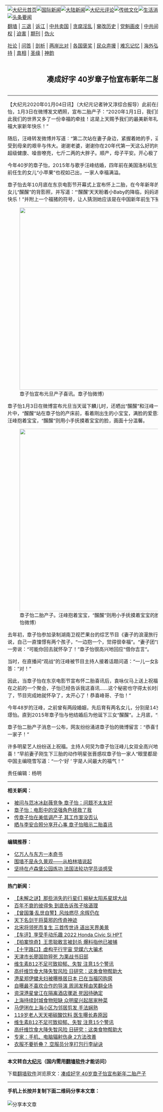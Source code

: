 <a name="1" id="1" target="_blank"></a><span id="1"></span>
<table align=center border="0"><tr><td colspan="2" VALIGN=TOP><a href="https://github.com/wlvhkt3561/djy/blob/master/gb/nf1351518.md#1"><img src="https://raw.githubusercontent.com/wlvhkt3561/www/master/t/djy/1.jpg" title="大纪元首页" alt="大纪元首页"></a><a href="https://github.com/wlvhkt3561/djy/blob/master/gb/n24hr.md#1"><img src="https://raw.githubusercontent.com/wlvhkt3561/www/master/t/djy/3.jpg" title="国际新闻" alt="国际新闻"></a><a href="https://github.com/wlvhkt3561/djy/blob/master/gb/nsc413.md#1"><img src="https://raw.githubusercontent.com/wlvhkt3561/www/master/t/djy/4.jpg" title="大陆新闻" alt="大陆新闻"></a><a href="https://github.com/wlvhkt3561/djy/blob/master/gb/news392.md#1"><img src="https://raw.githubusercontent.com/wlvhkt3561/www/master/t/djy/5.jpg" title="大纪元评论" alt="大纪元评论"></a><a href="https://github.com/wlvhkt3561/djy/blob/master/gb/news2007.md#1"><img src="https://raw.githubusercontent.com/wlvhkt3561/www/master/t/djy/6.jpg" title="传统文化" alt="传统文化"></a><a href="https://github.com/wlvhkt3561/djy/blob/master/gb/news2008.md#1"><img src="https://raw.githubusercontent.com/wlvhkt3561/www/master/t/djy/7.jpg" title="生活消费" alt="生活消费"></a><a href="https://github.com/wlvhkt3561/djy/blob/master/gb/ncyule.md#1"><img src="https://raw.githubusercontent.com/wlvhkt3561/www/master/t/djy/8.jpg" title="娱乐休闲" alt="娱乐休闲"></a><a href="https://github.com/wlvhkt3561/djy/blob/master/gb/nsc1002.md#1"><img src="https://raw.githubusercontent.com/wlvhkt3561/www/master/t/djy/9.jpg" title="健康" alt="健康"></a><a href="https://github.com/wlvhkt3561/djy/blob/master/gb/nf6092.md#1"><img src="https://raw.githubusercontent.com/wlvhkt3561/www/master/t/djy/10a.jpg" title="独家" alt="独家"></a><a href="https://github.com/wlvhkt3561/djy/blob/master/gb/nf4514.md#1"><img src="https://raw.githubusercontent.com/wlvhkt3561/www/master/t/djy/12a.jpg" title="头条要闻" alt="头条要闻"></a></td></tr>
<tr><td colspan="2" VALIGN=TOP><a target="_blank" href="https://github.com/wlvhkt3561/www/blob/master/README.md?zsrh#1">翻墙</a> | <a target="_blank" href="https://github.com/wlvhkt3561/djy/blob/master/gb/nf5657.md#1">三退</a> | <a target="_blank" href="https://github.com/wlvhkt3561/djy/blob/master/gb/nf6124.md#1">诉江</a> | <a target="_blank" href="https://github.com/wlvhkt3561/djy/blob/master/gb/nf1176117.md#1">中共卖国</a> | <a target="_blank" href="https://github.com/wlvhkt3561/djy/blob/master/gb/nf5773.md#1">贪腐淫乱</a> | <a target="_blank" href="https://github.com/wlvhkt3561/djy/blob/master/gb/nf1176115.md#1">窜改历史</a> | <a target="_blank" href="https://github.com/wlvhkt3561/djy/blob/master/gb/nf1176107.md#1">党魁画皮</a> | <a target="_blank" href="https://github.com/wlvhkt3561/djy/blob/master/gb/nf1320400.md#1">中共间谍</a> | <a target="_blank" href="https://github.com/wlvhkt3561/djy/blob/master/gb/nf1176114.md#1">破坏传统</a> | <a target="_blank" href="https://github.com/wlvhkt3561/ntdtv/blob/master/gb/prog447_1.md#1">恶贯满盈</a> | <a target="_blank" href="https://github.com/wlvhkt3561/djy/blob/master/gb/ncid278.md#1">人权</a> | <a target="_blank" href="https://github.com/wlvhkt3561/djy/blob/master/gb/nf1176111.md#1">迫害</a> | <a target="_blank" href="https://gitlab.com/szzdlab/mh-qikan/blob/master/README.md#1">期刊</a> | <a target="_blank" href="https://github.com/wlvhkt3561/djy/blob/master/gb/nf5562.md#1">伪火</a></p><p><a target="_blank" href="https://github.com/wlvhkt3561/djy/blob/master/gb/9p.md#1">社论</a> | <a target="_blank" href="https://github.com/wlvhkt3561/djy/blob/master/gb/nf4378.md#1">问答</a> | <a target="_blank" href="https://github.com/wlvhkt3561/djy/blob/master/gb/nf5792.md#1">剖析</a> | <a target="_blank" href="https://github.com/wlvhkt3561/djy/blob/master/gb/nf5735.md#1">两岸比对</a> | <a target="_blank" href="https://github.com/wlvhkt3561/djy/blob/master/gb/nf6119.md#1">各国褒奖</a> | <a target="_blank" href="https://github.com/wlvhkt3561/djy/blob/master/gb/nf6120.md#1">民众声援</a> | <a target="_blank" href="https://github.com/wlvhkt3561/djy/blob/master/gb/nf1188594.md#1">难忘记忆</a> | <a target="_blank" href="https://github.com/wlvhkt3561/djy/blob/master/gb/nf3180.md#1">海外弘传</a> | <a target="_blank" href="https://github.com/wlvhkt3561/djy/blob/master/gb/nf5410.md#1">万人上访</a> | <a target="_blank" href="https://github.com/wlvhkt3561/www/blob/master/README.md?zsrh#1">平台首页</a> | <a target="_blank" href="https://github.com/wlvhkt3561/djy/blob/master/gb/nf4386.md#1">支持</a> | <a target="_blank" href="https://github.com/wlvhkt3561/djy/blob/master/gb/nf4389.md#1">真相</a> | <a target="_blank" href="https://github.com/wlvhkt3561/djy/blob/master/gb/nf5790.md#1">圣缘</a> | <a target="_blank" href="https://github.com/wlvhkt3561/djy/blob/master/gb/nf4786.md#1">神韵</a></td></tr>
<tr><td VALIGN=TOP width="626"><h2 align=center>凑成好字 40岁章子怡宣布新年二胎产子</h2>

<h6></h6>
<hr>
	<p>【大纪元2020年01月04日讯】（大纪元记者钟又淳综合报导）此前在美国待产的大陆女星<ahref="https://github.com/wlvhkt3561/djy/blob/master/gb/tag/%E7%AB%A0%E5%AD%90%E6%80%A1.md#1">章子怡</a>，1月3日在微博发文晒照，宣布<ahref="https://github.com/wlvhkt3561/djy/blob/master/gb/tag/%E4%BA%8C%E8%83%8E%E4%BA%A7%E5%AD%90.md#1">二胎产子</a>：“2020年1月1日，我们的生命中多了一个他，从此我们的世界又多了一份幸福的牵挂！这是上天赐予我们的最美新年礼物，感恩！新年真好！祝福大家新年快乐！”</p>
<p>随后，<ahref="https://github.com/wlvhkt3561/djy/blob/master/gb/tag/%E6%B1%AA%E5%B3%B0.md#1">汪峰</a>转发微博并写道︰“第二次站在妻子身边，紧握着她的手，迎接宝宝的降临。再一次感受到母亲的艰辛与伟大。谢谢老婆，谢谢你在20年代第一天这么好的时刻带给我带给这个家一个超级健康、噪音嘹亮，七斤二两的大胖子。顺产，母子平安。开心极了，祝大家新年快乐！”</p>
<p>今年40岁的<ahref="https://github.com/wlvhkt3561/djy/blob/master/gb/tag/%E7%AB%A0%E5%AD%90%E6%80%A1.md#1">章子怡</a>，2015年与歌手<ahref="https://github.com/wlvhkt3561/djy/blob/master/gb/tag/%E6%B1%AA%E5%B3%B0.md#1">汪峰</a>结婚，四年前在美国洛杉矶生下女儿“<ahref="https://github.com/wlvhkt3561/djy/blob/master/gb/tag/%E9%86%92%E9%86%92.md#1">醒醒</a>”，对汪峰与前任生的女儿“小苹果”也视如己出，一家人幸福满溢。</p>
<p>章子怡去年10月底在东京电影节开幕式上宣布怀上二胎，在今年新年的第一天，她曾在微博晒出女儿“<ahref="https://github.com/wlvhkt3561/djy/blob/master/gb/tag/%E9%86%92%E9%86%92.md#1">醒醒</a>”的背影照，并写道：“‘醒醒’天天盼着小Baby的降临，妈妈进入倒计时阶段了！快了，快乐！”并附上一个福猪的符号，让人猜测她应该是在中国新年前生下猪宝宝。</p>
<figure id="attachment_11766166" aria-describedby="caption-attachment-11766166" style="width: 600px" class="wp-caption aligncenter"><ahref=" https://i.epochtimes.com/assets/uploads/2020/01/zhang-ziyi-01-600x464.jpg" target="_blank" rel="noreferrer noopener"> <img class="size-large wp-image-11766166" src="https://i.epochtimes.com/assets/uploads/2020/01/zhang-ziyi-01-600x464.jpg" alt="" width="600" b="464" /></a><figcaption id="caption-attachment-11766166" class="wp-caption-text">章子怡宣布元旦产子喜讯。<ahref="https://www.weibo.com/u/1914100420" target="_blank" rel="noopener noreferrer">章子怡微博</a>）</figcaption></figure>
<p>章子怡1月3日在微博宣布元旦当天诞下麟儿时，还晒出“醒醒”和汪峰一起逗着小宝宝的照片。照片中，“醒醒”站在章子怡的产床前，看着刚出生的小宝宝，满脸的爱意和宠溺；另一张照片中，汪峰抱着宝宝，“醒醒”则用小手抚摸着宝宝的脸，画面十分温馨。</p>
<figure id="attachment_11766169" aria-describedby="caption-attachment-11766169" style="width: 600px" class="wp-caption aligncenter"><ahref=" https://i.epochtimes.com/assets/uploads/2020/01/zhang-ziyi-02-600x338.jpg" target="_blank" rel="noreferrer noopener"> <img class="wp-image-11766169 size-large" src="https://i.epochtimes.com/assets/uploads/2020/01/zhang-ziyi-02-600x338.jpg" alt="" width="600" b="338" /></a><figcaption id="caption-attachment-11766169" class="wp-caption-text">章子怡<ahref="https://github.com/wlvhkt3561/djy/blob/master/gb/tag/%E4%BA%8C%E8%83%8E%E4%BA%A7%E5%AD%90.md#1">二胎产子</a>。汪峰抱着宝宝，“醒醒”则用小手抚摸着宝宝的脸，画面温馨。<ahref="https://www.weibo.com/u/1914100420" target="_blank" rel="noopener noreferrer">章子怡微博</a>）</figcaption></figure>
<p>去年初，章子怡参加录制湖南卫视芒果台的综艺节目《妻子的浪漫旅行》。她在节目中表达愿景说，自己一直憧憬有两个孩子，“一边抱一个，觉得很幸福”。“妻子团”的香港艺人袁咏仪当时在一旁说：“可能你回去就怀孕了！”章子怡很高兴地回应“借你吉言”。</p>
<p>当时，在直播间“观战”的汪峰被节目主持人接着话题问道：“一儿一女就齐全了？”汪峰回答：“对！”</p>
<p>因此，当章子怡在东京电影节宣布怀二胎喜讯后，袁咏仪马上送上祝福：“终于能大声地恭喜了，在之前的一个聚会，子怡已经告诉我这喜讯……这个秘密也守得太长时间了，是的，被我说中了，节目完成她就怀孕了，太开心了！恭喜峰哥、子怡！”</p>
<p>今年48岁的汪峰，之前曾有两段婚姻，先后育有两名女儿，分别是14岁大女汪曼熙及7岁次女汪璟怡。直到2015年章子怡与他结婚后为他诞下三女“醒醒”。上月底，“醒醒”才度过四岁生日。</p>
<p>章子怡二胎产子消息一公布，网友纷纷涌进章子怡的微博留言：“恭喜‘醒醒’当姐姐啦！”“幸福的一家子！”</p>
<p>许多明星艺人纷纷送上祝福。主持人何炅为章子怡汪峰儿女双全高兴地写道：“真‘好’，恭喜恭喜！”早前妻子刚生下三胎的动作明星张晋感叹章子怡一家人“眼里都是幸福，真好”。前《ELLE》中国主编晓雪写道：“一个‘好 ’ 字是人间最大的福气！”</p>
<p>责任编辑：杨明</p>
	
<hr>


<strong>相关新闻：</strong>
<li><a href="https://github.com/wlvhkt3561/djy/blob/master/gb/19/5/23/n11275725.md#1">被问与范冰冰赵薇竞争 章子怡：问题不太友好</a></li>
<li><a href="https://github.com/wlvhkt3561/djy/blob/master/gb/19/5/26/n11281065.md#1">章子怡：电影中的坚强角色拯救了我</a></li>
<li><a href="https://github.com/wlvhkt3561/djy/blob/master/gb/19/9/15/n11523450.md#1">传章子怡在美低调产子 其工作室没否认</a></li>
<li><a href="https://github.com/wlvhkt3561/djy/blob/master/gb/19/10/11/n11583159.md#1">晒与李安合照分享开心事 章子怡暗示二胎喜讯</a></li>
<hr>


<strong>编辑推荐：</strong>
<li><a href="https://github.com/upjkzu3674/djy/blob/master/gb/17/5/26/n9191512.md?dfh#1" target="_blank">亿万人与东方一本奇书</a></li><li><a href="https://github.com/tsiac2612/djy/blob/master/gb/17/11/15/n9842766.md#1" target="_blank">围墙不是永久景观——从柏林墙说起</a></li><li><a href="https://github.com/tsiac2612/djy/blob/master/gb/17/9/12/n9623089.md#1" target="_blank">坚持在卢森堡公园炼功 法国法轮功学员谈感受</a></li>
<hr>

<strong>热门新闻：</strong>
<li><a href="https://github.com/wlvhkt3561/djy/blob/master/gb/22/4/24/n13719569.md#1">【未解之谜】那些消失的行星们 揭秘太阳系星球大战</a></li>
<li><a href="https://github.com/wlvhkt3561/djy/blob/master/gb/22/4/26/n13721269.md#1">百年不衰的彼得兔 到底告诉孩子啥道理</a></li>
<li><a href="https://github.com/wlvhkt3561/djy/blob/master/gb/22/4/18/n13714761.md#1">【曾国藩·乱世自警】风烛燃尽 余辉仍在</a></li>
<li><a href="https://github.com/wlvhkt3561/djy/blob/master/gb/22/4/23/n13718443.md#1">天下名剑干将莫邪的传奇神迹</a></li>
<li><a href="https://github.com/wlvhkt3561/djy/blob/master/gb/22/4/24/n13719470.md#1">北宋将领死而复生 三首传世诗 道出天界美景</a></li>
<li><a href="https://github.com/wlvhkt3561/djy/blob/master/gb/22/4/29/n13723667.md#1">【车评】享受手动乐趣 2022 Honda Civic Si HPT</a></li>
<li><a href="https://github.com/wlvhkt3561/djy/blob/master/gb/22/4/29/n13723559.md#1">【拍案惊奇】王思聪敢言被封杀 爆料指他已被捕</a></li>
<li><a href="https://github.com/wlvhkt3561/djy/blob/master/gb/22/4/29/n13723477.md#1">【十字路口】虚构平行宇宙 党媒六大骗术</a></li>
<li><a href="https://github.com/wlvhkt3561/djy/blob/master/gb/22/4/28/n13722550.md#1">天津市长廖国勋猝死 为栗战书旧部</a></li>
<li><a href="https://github.com/wlvhkt3561/djy/blob/master/gb/22/4/28/n13722519.md#1">维生素B12不足可致抑郁、失智 注意15个警讯</a></li>
<li><a href="https://github.com/wlvhkt3561/djy/blob/master/gb/22/4/27/n13721766.md#1">高纤维饮食大降失智风险 日研究：这类食物帮助大</a></li>
<li><a href="https://github.com/wlvhkt3561/djy/blob/master/gb/22/4/28/n13722835.md#1">港星郑伊健夫妇被曝移居日本 已在当福冈购房</a></li>
<li><a href="https://github.com/wlvhkt3561/djy/blob/master/gb/22/4/28/n13722783.md#1">自曝最不喜欢合作的导演 周润发释由笑翻全场</a></li>
<li><a href="https://github.com/wlvhkt3561/djy/blob/master/gb/22/4/27/n13721952.md#1">资深港星曾江在隔离酒店骤逝 死因待确定</a></li>
<li><a href="https://github.com/wlvhkt3561/djy/blob/master/gb/22/4/27/n13722041.md#1">上海持续封城食物短缺 众明星兴起居家种菜</a></li>
<li><a href="https://github.com/wlvhkt3561/djy/blob/master/gb/22/4/28/n13722752.md#1">马伊琍在上海小区为邻居剪发 手法娴熟</a></li>
<li><a href="https://github.com/wlvhkt3561/djy/blob/master/gb/22/4/27/n13721404.md#1">119岁老人天天喝碳酸饮料 医生曝长寿原因</a></li>
<li><a href="https://github.com/wlvhkt3561/djy/blob/master/gb/22/4/28/n13722519.md#1">维生素B12不足可致抑郁、失智 注意15个警讯</a></li>
<li><a href="https://github.com/wlvhkt3561/djy/blob/master/gb/22/4/27/n13721766.md#1">高纤维饮食大降失智风险 日研究：这类食物帮助大</a></li>
<li><a href="https://github.com/wlvhkt3561/djy/blob/master/gb/22/4/26/n13721029.md#1">专家：手机、电脑辐射伤身 2方法改善</a></li>
<li><a href="https://github.com/wlvhkt3561/djy/blob/master/gb/22/4/28/n13722204.md#1">衣服不要折叠？ 空服员分享打包行李祕诀</a></li>
<hr>

<strong>本文转自<a href="https://www.epochtimes.com">大纪元</a>（国内需用<a href="https://github.com/wlvhkt3561/www/blob/master/README.md#8">翻墙软件</a>才能访问）</strong><p>下载<a href="https://github.com/wlvhkt3561/www/blob/master/README.md#8">翻墙软件</a>浏览原文：<a href="https://www.epochtimes.com/gb/20/1/3/n11766037.htm">凑成好字 40岁章子怡宣布新年二胎产子</a></p><hr>

<strong>手机上长按并复制下面二维码分享本文章：</strong><br><br><img src="https://chart.apis.google.com/chart?cht=qr&chs=240x240&choe=UTF-8&chld=M|2&chl=https://github.com/wlvhkt3561/djy/blob/master/gb/20/1/3/n11766037.md%231" title="分享本文章"></td><td VALIGN=TOP><a href="https://github.com/wlvhkt3561/djy/blob/master/gb/16/1/21/n4622075.md?dfh#1" target="_blank"><img src="https://raw.githubusercontent.com/wlvhkt3561/djy/master/gb/300/wei-f1.jpg" title="中共的伪火骗局"  alt="中共的伪火骗局"></a><br><a href="https://github.com/wlvhkt3561/www/blob/master/README.md?dfh#9" target="_blank"><img src="https://raw.githubusercontent.com/wlvhkt3561/djy/master/gb/300/yong-h.jpg" title="永恒的见证"  alt="永恒的见证"></a><br><a href="https://github.com/wlvhkt3561/djy/blob/master/gb/13/9/29/n3974789.md?dfh#1" target="_blank"><img src="https://raw.githubusercontent.com/wlvhkt3561/djy/master/gb/300/shang-lnz.jpg" title="善良女子被中共投男牢"  alt="善良女子被中共投男牢"></a><br><a href="https://github.com/wlvhkt3561/djy/blob/master/gb/16/3/16/n4663449.md?dfh#1" target="_blank"><img src="https://raw.githubusercontent.com/wlvhkt3561/djy/master/gb/300/huo-z3.jpg" title="警卫目击活摘器官"  alt="警卫目击活摘器官"></a><br><a href="https://github.com/wlvhkt3561/djy/blob/master/gb/16/8/7/n8177641.md?dfh#1" target="_blank"><img src="https://raw.githubusercontent.com/wlvhkt3561/djy/master/gb/300/huo-z4.jpg" title="证人描述活摘恐怖"  alt="证人描述活摘恐怖"></a><br><a href="https://github.com/wlvhkt3561/djy/blob/master/gb/10/4/19/n2881569.md?dfh#1" target="_blank"><img src="https://raw.githubusercontent.com/wlvhkt3561/djy/master/gb/300/huo-z1.jpg" title="揭开活摘器官黑幕"  alt="揭开活摘器官黑幕"></a><br><a href="https://github.com/wlvhkt3561/djy/blob/master/gb/10/11/7/n3077476.md?dfh#1" target="_blank"><img src="https://raw.githubusercontent.com/wlvhkt3561/djy/master/gb/300/ma-ks.jpg" title="马克思的成魔之路"  alt="马克思的成魔之路"></a><br><a href="https://github.com/wlvhkt3561/djy/blob/master/gb/14/6/9/n4173977.md?dfh#1" target="_blank"><img src="https://raw.githubusercontent.com/wlvhkt3561/djy/master/gb/300/chang-zs.jpg" title="藏字石 蕴天机"  alt="藏字石 蕴天机"></a><br><a href="https://github.com/wlvhkt3561/djy/blob/master/gb/18/5/10/n10381511.md?dfh#1" target="_blank"><img src="https://raw.githubusercontent.com/wlvhkt3561/djy/master/gb/300/st1.jpg" title="关注三亿人三退"  alt="关注三亿人三退"></a><br><a href="https://github.com/wlvhkt3561/djy/blob/master/gb/18/3/21/n10237682.md?dfh#1" target="_blank"><img src="https://raw.githubusercontent.com/wlvhkt3561/djy/master/gb/300/jie-t.jpg" title="解体中共复兴中华"  alt="解体中共复兴中华"></a><br><a href="https://github.com/wlvhkt3561/djy/blob/master/gb/9/2/9/n2422991.md?dfh#1" target="_blank"><img src="https://raw.githubusercontent.com/wlvhkt3561/djy/master/gb/300/gao-zs.jpg" title="中共迫害良心律师"  alt="中共迫害良心律师"></a><br><a href="https://github.com/wlvhkt3561/djy/blob/master/gb/18/12/9/n10900044.md?dfh#1" target="_blank"><img src="https://raw.githubusercontent.com/wlvhkt3561/djy/master/gb/300/sj1.jpg" title="三百多万人举报江泽民"  alt="三百多万人举报江泽民"></a><br><a href="https://github.com/wlvhkt3561/djy/blob/master/gb/18/8/28/n10672014.md?dfh#1" target="_blank"><img src="https://raw.githubusercontent.com/wlvhkt3561/djy/master/gb/300/sj2.jpg" title="这些官员为何起诉江泽民"  alt="这些官员为何起诉江泽民"></a><br><a href="https://github.com/wlvhkt3561/djy/blob/master/gb/8/12/18/n2367165.md?dfh#1" target="_blank"><img src="https://raw.githubusercontent.com/wlvhkt3561/djy/master/gb/300/liangan.jpg" title="海峡两岸的强烈对比"  alt="海峡两岸的强烈对比"></a><br><a href="https://github.com/wlvhkt3561/djy/blob/master/gb/15/12/10/n4593139.md?dfh#1" target="_blank"><img src="https://raw.githubusercontent.com/wlvhkt3561/djy/master/gb/300/jia-ndzl.jpg" title="加拿大总理的贺信"  alt="加拿大总理的贺信"></a><br><a href="https://github.com/wlvhkt3561/djy/blob/master/gb/11/6/17/n3289382.md?dfh#1" target="_blank"><img src="https://raw.githubusercontent.com/wlvhkt3561/djy/master/gb/300/xiao-wd.jpg" title="探寻真相兼听则明"  alt="探寻真相兼听则明"></a><br><a href="https://github.com/wlvhkt3561/djy/blob/master/gb/18/10/27/n10812623.md?dfh#1" target="_blank"><img src="https://raw.githubusercontent.com/wlvhkt3561/djy/master/gb/300/yindu.jpg" title="印度媒体报道东方"  alt="印度媒体报道东方"></a><br><a href="https://github.com/wlvhkt3561/djy/blob/master/gb/18/6/9/n10469652.md?dfh#1" target="_blank"><img src="https://raw.githubusercontent.com/wlvhkt3561/djy/master/gb/300/xie-j.jpg" title="不一样的海外校园"  alt="不一样的海外校园"></a><br><a href="https://github.com/wlvhkt3561/djy/blob/master/gb/7/4/5/n1669415.md?dfh#1" target="_blank"><img src="https://raw.githubusercontent.com/wlvhkt3561/djy/master/gb/300/li-up.jpg" title="从大师到徒弟的传奇"  alt="从大师到徒弟的传奇"></a><br><a href="https://github.com/wlvhkt3561/djy/blob/master/gb/17/5/26/n9191512.md?dfh#1" target="_blank"><img src="https://raw.githubusercontent.com/wlvhkt3561/djy/master/gb/300/zfl2.jpg" title="亿万人与东方一本奇书"  alt="亿万人与东方一本奇书"></a><br><a href="https://github.com/wlvhkt3561/djy/blob/master/gb/13/11/27/n4020290.md?dfh#1" target="_blank"><img src="https://raw.githubusercontent.com/wlvhkt3561/djy/master/gb/300/zhen-h.jpg" title="大陆见不到的震撼场面"  alt="大陆见不到的震撼场面"></a><br><a href="https://github.com/wlvhkt3561/djy/blob/master/gb/15/7/17/n4482910.md?dfh#1" target="_blank"><img src="https://raw.githubusercontent.com/wlvhkt3561/djy/master/gb/300/dalu-sk.jpg" title="人心向善 大陆当初盛况"  alt="人心向善 大陆当初盛况"></a><br><a href="https://github.com/wlvhkt3561/djy/blob/master/gb/19/1/5/n10955468.md?dfh#1" target="_blank"><img src="https://raw.githubusercontent.com/wlvhkt3561/djy/master/gb/300/zfl1.jpg" title="追寻真理 这书讲什么"  alt="追寻真理 这书讲什么"></a><br><a href="https://github.com/wlvhkt3561/www/blob/master/README.md?dfh#1" target="_blank"><img src="https://raw.githubusercontent.com/wlvhkt3561/djy/master/gb/300/fq1.jpg" title="下载免费翻墙软件"  alt="下载免费翻墙软件"></a><br></td></tr></table>
